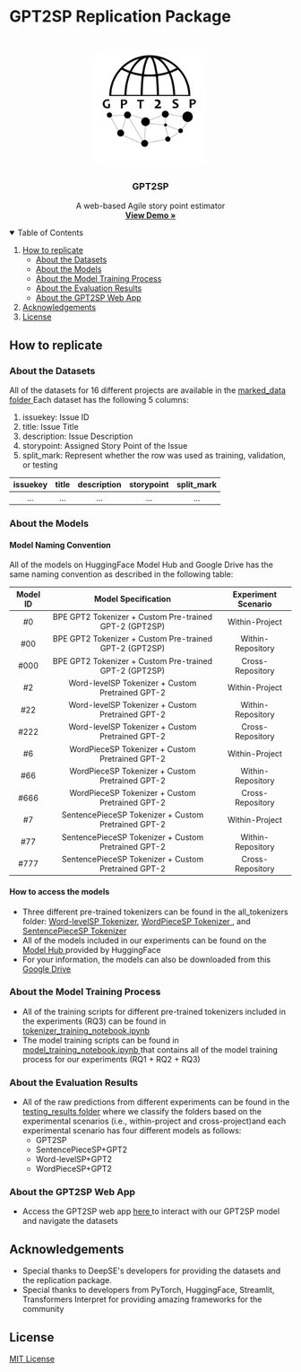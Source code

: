 # GPT2SP Replication Package
<!-- PROJECT LOGO -->
<br />
<p align="center">
    <img src="logo/gpt2sp_logo.png" width="200" height="200">
  </a>
  <h3 align="center">GPT2SP</h3>
  <p align="center">
    A web-based Agile story point estimator
    <br />
    <a href="https://share.streamlit.io/awsm-research/gpt2sp_webapp/main/app.py"><strong>View Demo »</strong></a>
    <br />
  </p>
</p>

<!-- Table of contents -->
<details open="open">
  <summary>Table of Contents</summary>
  <ol>
    <li>
      <a href="#how-to-replicate">How to replicate</a>
        <ul>
          <li><a href="#about-the-datasets">About the Datasets</a></li>
          <li><a href="#about-the-models">About the Models</a></li>
          <li><a href="#about-the-model-training-process">About the Model Training Process</a></li>
          <li><a href="#about-the-evaluation-results">About the Evaluation Results</a></li>
          <li><a href="#about-the-gpt2sp-web-app">About the GPT2SP Web App</a></li>
        </ul>
    </li>
    <li>
      <a href="#acknowledgements">Acknowledgements</a>
    </li>
    <li>
      <a href="#license">License</a>
    </li>
  </ol>
</details>

## How to replicate 

### About the Datasets
All of the datasets for 16 different projects are available in the <a href="https://github.com/awsm-research/gpt2sp/tree/main/sp_dataset/marked_data"> marked_data folder </a>
Each dataset has the following 5 columns:
1. issuekey: Issue ID
2. title: Issue Title
3. description: Issue Description
4. storypoint: Assigned Story Point of the Issue
5. split_mark: Represent whether the row was used as training, validation, or testing  

issuekey | title | description | storypoint | split_mark
| :---: | :---: | :---: | :---: | :---:
...  | ... | ... | ... | ...


### About the Models

#### Model Naming Convention
All of the models on HuggingFace Model Hub and Google Drive has the same naming convention as described in the following table:

Model ID | Model Specification | Experiment Scenario
| :---: | :---: | :---: 
#0  | BPE GPT2 Tokenizer + Custom Pre-trained GPT-2 (GPT2SP) | Within-Project 
#00  | BPE GPT2 Tokenizer + Custom Pre-trained GPT-2 (GPT2SP) | Within-Repository 
#000  | BPE GPT2 Tokenizer + Custom Pre-trained GPT-2 (GPT2SP) | Cross-Repository 
#2  | Word-levelSP Tokenizer + Custom Pretrained GPT-2 | Within-Project  
#22  | Word-levelSP Tokenizer + Custom Pretrained GPT-2 | Within-Repository 
#222  | Word-levelSP Tokenizer + Custom Pretrained GPT-2 | Cross-Repository  
#6  | WordPieceSP Tokenizer + Custom Pretrained GPT-2 | Within-Project  
#66  | WordPieceSP Tokenizer + Custom Pretrained GPT-2 | Within-Repository 
#666  | WordPieceSP Tokenizer + Custom Pretrained GPT-2 | Cross-Repository  
#7  | SentencePieceSP Tokenizer + Custom Pretrained GPT-2 | Within-Project  
#77  | SentencePieceSP Tokenizer + Custom Pretrained GPT-2 | Within-Repository 
#777  | SentencePieceSP Tokenizer + Custom Pretrained GPT-2 | Cross-Repository  

#### How to access the models
* Three different pre-trained tokenizers can be found in the all_tokenizers folder: <a href="https://github.com/awsm-research/gpt2sp/tree/main/all_tokenizers/word_level">Word-levelSP Tokenizer<a/>, <a href="https://github.com/awsm-research/gpt2sp/tree/main/all_tokenizers/word_piece"> WordPieceSP Tokenizer <a/>, and <a href="https://github.com/awsm-research/gpt2sp/tree/main/all_tokenizers/sentence_piece"> SentencePieceSP Tokenizer<a/>
* All of the models included in our experiments can be found on the <a href="https://huggingface.co/MickyMike"> Model Hub </a> provided by HuggingFace
* For your information, the models can also be downloaded from this <a href="https://drive.google.com/drive/folders/1oQgj6wDxNa8oF9RHXQsQQr4g_aAbxdif?usp=sharing"> Google Drive <a/>

### About the Model Training Process
* All of the training scripts for different pre-trained tokenizers included in the experiments (RQ3) can be found in <a href="https://github.com/awsm-research/gpt2sp/blob/main/tokenizer_training_notebook.ipynb">tokenizer_training_notebook.ipynb <a/> 
* The model training scripts can be found in <a href="https://github.com/awsm-research/gpt2sp/blob/main/model_training_notebook.ipynb"> model_training_notebook.ipynb <a/> that contains all of the model training process for our experiments (RQ1 + RQ2 + RQ3)
  
### About the Evaluation Results
* All of the raw predictions from different experiments can be found in the <a href="https://github.com/awsm-research/gpt2sp/tree/main/sp_dataset/testing_results">testing_results folder</a> where we classify the folders based on the experimental scenarios (i.e., within-project and cross-project)and each experimental scenario has four different models as follows:
  * GPT2SP
  * SentencePieceSP+GPT2
  * Word-levelSP+GPT2
  * WordPieceSP+GPT2
  
### About the GPT2SP Web App
* Access the GPT2SP web app <a href="https://share.streamlit.io/awsm-research/gpt2sp_webapp/main/gpt2sp_webapp/app.py"> here </a> to interact with our GPT2SP model and navigate the datasets

## Acknowledgements
* Special thanks to DeepSE's developers for providing the datasets and the replication package.
* Special thanks to developers from PyTorch, HuggingFace, Streamlit, Transformers Interpret for providing amazing frameworks for the community
  
## License 
<a href="https://github.com/awsm-research/gpt2sp/blob/main/LICENSE">MIT License</a>
